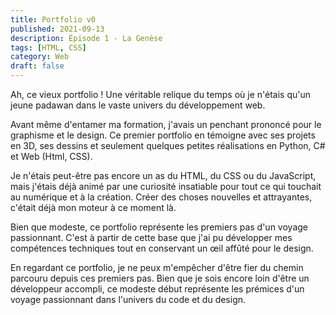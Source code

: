 ```yaml
---
title: Portfolio v0
published: 2021-09-13
description: Épisode 1 - La Genèse
tags: [HTML, CSS]
category: Web
draft: false
---
```


<!-- # Portfolio v0 -->

Ah, ce vieux portfolio ! Une véritable relique du temps où je n'étais qu'un jeune padawan dans le vaste univers du développement web.

Avant même d'entamer ma formation, j'avais un penchant prononcé pour le graphisme et le design. Ce premier portfolio en témoigne avec ses projets en 3D, ses dessins et seulement quelques petites réalisations en Python, C# et Web (Html, CSS).

Je n'étais peut-être pas encore un as du HTML, du CSS ou du JavaScript, mais j'étais déjà animé par une curiosité insatiable pour tout ce qui touchait au numérique et à la création. Créer des choses nouvelles et attrayantes, c'était déjà mon moteur à ce moment là.

Bien que modeste, ce portfolio représente les premiers pas d'un voyage passionnant. C'est à partir de cette base que j'ai pu développer mes compétences techniques tout en conservant un œil affûté pour le design.

En regardant ce portfolio, je ne peux m'empêcher d'être fier du chemin parcouru depuis ces premiers pas.
Bien que je sois encore loin d'être un développeur accompli, ce modeste début représente les prémices d'un voyage passionnant dans l'univers du code et du design.
